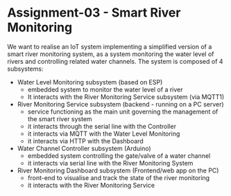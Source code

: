 # Assignment-03 - Smart River Monitoring 

We want to realise an IoT system implementing a simplified version of a smart river monitoring system, as a system monitoring the water level of rivers and controlling related water channels. The system is composed of 4 subsystems: 

- Water Level Monitoring subsystem (based on ESP) 
  - embedded system to monitor the water level of a river
  - It interacts with the River Monitoring Service subsystem (via MQTT1)
- River Monitoring Service subsystem  (backend - running on a PC server) 
  - service functioning as the main unit governing the management of the smart river system 
  - it interacts through the serial line with the Controller 
  - it interacts via MQTT with the Water Level Monitoring
  - it interacts via HTTP with the Dashboard 
- Water Channel Controller subsystem (Arduino) 
  - embedded system controlling the gate/valve of a water channel 
  - it interacts via serial line with the River Monitoring System 
- River Monitoring Dashboard subsystem (Frontend/web app on the PC) 
  - front-end to visualise and track the state of the river monitoring
  - it interacts with the River Monitoring Service 
